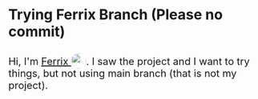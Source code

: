 # Trying Ferrix Branch (Please no commit)

<p style="font-size: 15pt">Hi, I'm <a href="https://github.com/FedericoPorras">Ferrix 
<img src="https://avatars.githubusercontent.com/u/98408546?v=4" style="border-radius: 1000px; transform: translateY(7px)" width="30"></a>. I saw the project and I want to try things, but not using main branch (that is not my project).
</p>